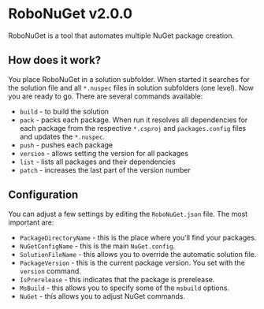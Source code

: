 # RoboNuGet v2.0.0

RoboNuGet is a tool that automates multiple NuGet package creation.

## How does it work?

You place RoboNuGet in a solution subfolder. When started it searches for the solution file and all `*.nuspec` files in solution subfolders (one level). Now you are ready to go. There are several commands available:

- `build` - to build the solution
- `pack` - packs each package. When run it resolves all dependencies for each package from the respective `*.csproj` and `packages.config` files and updates the `*.nuspec`.
- `push` - pushes each package
- `version` - allows setting the version for all packages
- `list` - lists all packages and their dependencies
- `patch` - increases the last part of the version number

## Configuration

You can adjust a few settings by editing the `RoboNuGet.json` file. The most important are:

- `PackageDirectoryName` - this is the place where you'll find your packages.
- `NuGetConfigName` - this is the main `NuGet.config`.
- `SolutionFileName` - this allows you to override the automatic solution file.
- `PackageVersion` - this is the current package version. You set with the `version` command.
- `IsPrerelease` - this indicates that the package is prerelease.
- `MsBuild` - this allows you to specify some of the `msbuild` options.
- `NuGet` - this allows you to adjust NuGet commands.
